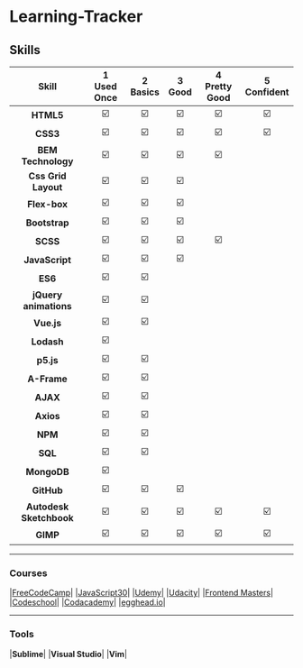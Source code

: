 # Learning-Tracker

## Skills


|Skill| 1<br>Used Once | 2<br>Basics | 3<br>Good | 4<br>Pretty Good | 5<br>Confident | 
|:--------:|:---:|:---:|:---:|:---:|:---:|
|**HTML5**| :ballot_box_with_check: | :ballot_box_with_check: | :ballot_box_with_check: | :ballot_box_with_check: |:ballot_box_with_check: | 
|**CSS3**| :ballot_box_with_check: | :ballot_box_with_check: | :ballot_box_with_check: | :ballot_box_with_check: |:ballot_box_with_check: | 
|**BEM Technology**| :ballot_box_with_check: | :ballot_box_with_check: | :ballot_box_with_check: | :ballot_box_with_check: | | 
|**Css Grid Layout**| :ballot_box_with_check: | :ballot_box_with_check: | :ballot_box_with_check: |  |  |
|**Flex-box**| :ballot_box_with_check: | :ballot_box_with_check: | :ballot_box_with_check: |  |  | 
|**Bootstrap**| :ballot_box_with_check: | :ballot_box_with_check: | :ballot_box_with_check: |  |  | 
|**SCSS**| :ballot_box_with_check: | :ballot_box_with_check: | :ballot_box_with_check: | :ballot_box_with_check:  |  | 
|**JavaScript**| :ballot_box_with_check: | :ballot_box_with_check: | :ballot_box_with_check: |  |  | 
|**ES6**| :ballot_box_with_check: | :ballot_box_with_check: |  |  |  | 
|**jQuery animations**| :ballot_box_with_check: | :ballot_box_with_check: |  |  |  | 
|**Vue.js**| :ballot_box_with_check: | :ballot_box_with_check: |  |  |  | 
|**Lodash**| :ballot_box_with_check: |  |  |  |  | 
|**p5.js**| :ballot_box_with_check: | :ballot_box_with_check: |  |  |  | 
|**A-Frame**| :ballot_box_with_check: | :ballot_box_with_check: |  |  |  | 
|**AJAX**| :ballot_box_with_check: | :ballot_box_with_check: |  |  |  |  
|**Axios**| :ballot_box_with_check: | :ballot_box_with_check: |  |  |  |  
|**NPM**| :ballot_box_with_check: | :ballot_box_with_check:  |  |  |  | 
|**SQL**| :ballot_box_with_check: | :ballot_box_with_check: |  |  |  | 
|**MongoDB**| :ballot_box_with_check: |  |  |  |  | 
|**GitHub**| :ballot_box_with_check: | :ballot_box_with_check: | :ballot_box_with_check: |  |  | 
|**Autodesk Sketchbook**| :ballot_box_with_check: | :ballot_box_with_check: | :ballot_box_with_check: | :ballot_box_with_check: | :ballot_box_with_check: |
|**GIMP**| :ballot_box_with_check: | :ballot_box_with_check: | :ballot_box_with_check: | :ballot_box_with_check: | :ballot_box_with_check: | 


---


### Courses


|[FreeCodeCamp](https://www.freecodecamp.org)|
|[JavaScript30](https://javascript30.com/)|
|[Udemy](https://www.udemy.com/)|
|[Udacity](https://www.udacity.com/)|
|[Frontend Masters](https://frontendmasters.com/)|
|[Codeschool](https://www.codeschool.com/)|
|[Codacademy](https://www.codecademy.com/)|
|[egghead.io](https://egghead.io/)|


---

### Tools


|**Sublime**|
|**Visual Studio**|
|**Vim**|

